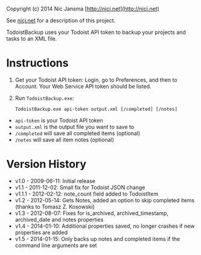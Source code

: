 Copyright (c) 2014 Nic Jansma
[http://nicj.net](http://nicj.net)

See [nicj.net](http://nicj.net/2009/06/11/todoistcom-and-todoistbackupexe) for a description of this project.

TodoistBackup uses your Todoist API token to backup your projects and tasks to an XML file.

# Instructions

1. Get your Todoist API token: Login, go to Preferences, and then to Account.  Your Web Service API token should be listed.

2. Run `TodoistBackup.exe`:

    `TodoistBackup.exe api-token output.xml [/completed] [/notes]`

* `api-token` is your Todoist API token
* `output.xml` is the output file you want to save to
* `/completed` will save all completed items (optional)
* `/notes` will save all item notes (optional)

# Version History

* v1.0 - 2009-06-11: Initial release
* v1.1 - 2011-12-02: Small fix for Todoist JSON change
* v1.1.1 - 2012-02-12: note_count field added to TodoistItem
* v1.2 - 2012-05-14: Gets Notes, added an option to skip completed items (thanks to Tomasz Z. Kosowski)
* v1.3 - 2012-08-07: Fixes for is_archived, archived_timestamp, archived_date and notes properties
* v1.4 - 2014-01-10: Additional properties saved, no longer crashes if new properties are added
* v1.5 - 2014-01-15: Only backs up notes and completed items if the command line arguments are set